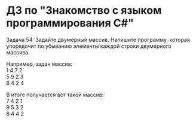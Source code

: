 # ДЗ по "Знакомство с языком программирования С#"
Задача 54: Задайте двумерный массив. Напишите программу, которая упорядочит по убыванию элементы каждой строки двумерного массива.  

Например, задан массив:  
1 4 7 2  
5 9 2 3  
8 4 2 4
  
В итоге получается вот такой массив:  
7 4 2 1  
9 5 3 2  
8 4 4 2  
  
